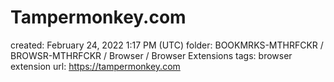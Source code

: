 # Tampermonkey.com

created: February 24, 2022 1:17 PM (UTC)
folder: BOOKMRKS-MTHRFCKR / BROWSR-MTHRFCKR / Browser / Browser Extensions
tags: browser extension
url: https://tampermonkey.com